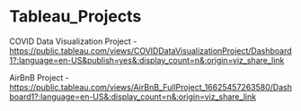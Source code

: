 # Tableau_Projects

COVID Data Visualization Project - https://public.tableau.com/views/COVIDDataVisualizationProject/Dashboard1?:language=en-US&publish=yes&:display_count=n&:origin=viz_share_link

AirBnB Project - https://public.tableau.com/views/AirBnB_FullProject_16625457263580/Dashboard1?:language=en-US&:display_count=n&:origin=viz_share_link

